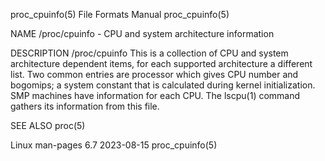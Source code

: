 proc_cpuinfo(5)							      File Formats Manual						       proc_cpuinfo(5)

NAME
       /proc/cpuinfo - CPU and system architecture information

DESCRIPTION
       /proc/cpuinfo
	      This  is	a collection of CPU and system architecture dependent items, for each supported architecture a different list.	Two common entries are
	      processor which gives CPU number and bogomips; a system constant that is calculated during kernel initialization.	 SMP machines have information
	      for each CPU.  The lscpu(1) command gathers its information from this file.

SEE ALSO
       proc(5)

Linux man-pages 6.7							  2023-08-15							       proc_cpuinfo(5)
